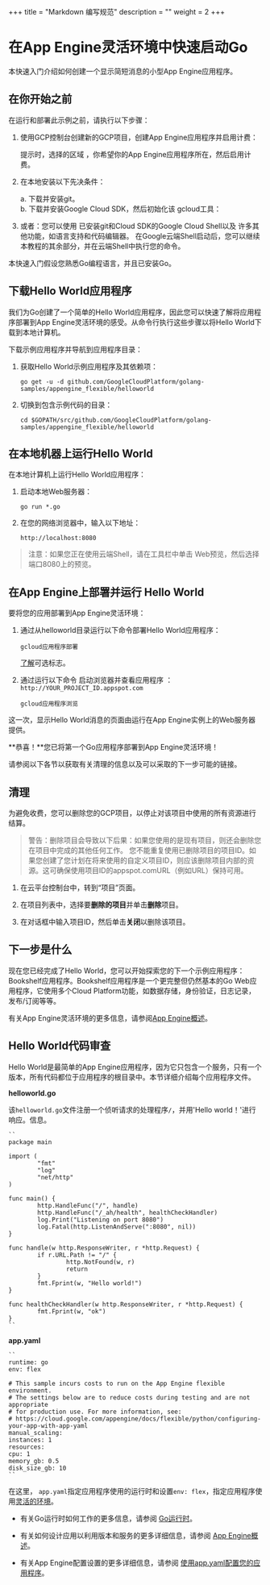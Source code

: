 +++
title = "Markdown 编写规范"
description = ""
weight = 2
+++

# 在App Engine灵活环境中快速启动Go

本快速入门介绍如何创建一个显示简短消息的小型App Engine应用程序。

## 在你开始之前

在运行和部署此示例之前，请执行以下步骤：

1. 使用GCP控制台创建新的GCP项目，创建App Engine应用程序并启用计费：

    提示时，选择的区域 ，你希望你的App Engine应用程序所在，然后启用计费。

2. 在本地安装以下先决条件：

    a. 下载并安装git。  
    b. 下载并安装Google Cloud SDK，然后初始化该 gcloud工具： 

3. 或者：您可以使用 已安装git和Cloud SDK的Google Cloud Shell以及 许多其他功能，如语言支持和代码编辑器。
    在Google云端Shell启动后，您可以继续本教程的其余部分，并在云端Shell中执行您的命令。

本快速入门假设您熟悉Go编程语言，并且已安装Go。

## 下载Hello World应用程序 

我们为Go创建了一个简单的Hello World应用程序，因此您可以快速了解将应用程序部署到App Engine灵活环境的感受。从命令行执行这些步骤以将Hello World下载到本地计算机。

下载示例应用程序并导航到应用程序目录：

1. 获取Hello World示例应用程序及其依赖项：

    ``
    go get -u -d github.com/GoogleCloudPlatform/golang-samples/appengine_flexible/helloworld
    ``

2. 切换到包含示例代码的目录：

    ``
    cd $GOPATH/src/github.com/GoogleCloudPlatform/golang-samples/appengine_flexible/helloworld
    ``

## 在本地机器上运行Hello World

在本地计算机上运行Hello World应用程序：

1. 启动本地Web服务器：

    ``
    go run *.go
    ``

2. 在您的网络浏览器中，输入以下地址：
    
    ``
    http://localhost:8080
    ``

> 注意：如果您正在使用云端Shell，请在工具栏中单击 Web预览，然后选择端口8080上的预览。

## 在App Engine上部署并运行 Hello World

要将您的应用部署到App Engine灵活环境：

1. 通过从helloworld目录运行以下命令部署Hello World应用程序：

    ``
    gcloud应用程序部署
    ``

    [了解](#)可选标志。

2. 通过运行以下命令 启动浏览器并查看应用程序 ：`http://YOUR_PROJECT_ID.appspot.com`

    ``
    gcloud应用程序浏览
    ``

这一次，显示Hello World消息的页面由运行在App Engine实例上的Web服务器提供。

**恭喜！**您已将第一个Go应用程序部署到App Engine灵活环境！

请参阅以下各节以获取有关清理的信息以及可以采取的下一步可能的链接。

## 清理

为避免收费，您可以删除您的GCP项目，以停止对该项目中使用的所有资源进行结算。

> 警告：删除项目会导致以下后果：如果您使用的是现有项目，则还会删除您在项目中完成的其他任何工作。
您不能重复使用已删除项目的项目ID。如果您创建了您计划在将来使用的自定义项目ID，则应该删除项目内部的资源。这可确保使用项目ID的appspot.comURL（例如URL）保持可用。

1. 在云平台控制台中，转到“项目”页面。

2. 在项目列表中，选择要**删除的项目**并单击**删除**项目。

3. 在对话框中输入项目ID，然后单击**关闭**以删除该项目。

## 下一步是什么

现在您已经完成了Hello World，您可以开始探索您的下一个示例应用程序：Bookshelf应用程序。Bookshelf应用程序是一个更完整但仍然基本的Go Web应用程序，它使用多个Cloud Platform功能，如数据存储，身份验证，日志记录，发布/订阅等等。

有关App Engine灵活环境的更多信息，请参阅[App Engine概述](#)。

## Hello World代码审查

Hello World是最简单的App Engine应用程序，因为它只包含一个服务，只有一个版本，所有代码都位于应用程序的根目录中。本节详细介绍每个应用程序文件。

**helloworld.go**

该`helloworld.go`文件注册一个侦听请求的处理程序`/`，并用'Hello world！'进行响应。信息。

    ``
    package main

    import (
            "fmt"
            "log"
            "net/http"
    )

    func main() {
            http.HandleFunc("/", handle)
            http.HandleFunc("/_ah/health", healthCheckHandler)
            log.Print("Listening on port 8080")
            log.Fatal(http.ListenAndServe(":8080", nil))
    }

    func handle(w http.ResponseWriter, r *http.Request) {
            if r.URL.Path != "/" {
                    http.NotFound(w, r)
                    return
            }
            fmt.Fprint(w, "Hello world!")
    }

    func healthCheckHandler(w http.ResponseWriter, r *http.Request) {
            fmt.Fprint(w, "ok")
    }
    ``

**app.yaml**

    ``
    runtime: go
    env: flex

    # This sample incurs costs to run on the App Engine flexible environment. 
    # The settings below are to reduce costs during testing and are not appropriate
    # for production use. For more information, see:
    # https://cloud.google.com/appengine/docs/flexible/python/configuring-your-app-with-app-yaml
    manual_scaling:
    instances: 1
    resources:
    cpu: 1
    memory_gb: 0.5
    disk_size_gb: 10
    ``

在这里， `app.yaml`指定应用程序使用的运行时和设置`env: flex`，指定应用程序使用[灵活的环境](#)。

- 有关Go运行时如何工作的更多信息，请参阅 [Go运行时](#)。

- 有关如何设计应用以利用版本和服务的更多详细信息，请参阅 [App Engine概述](#)。

- 有关App Engine配置设置的更多详细信息，请参阅 [使用app.yaml配置您的应用程序](#)。

